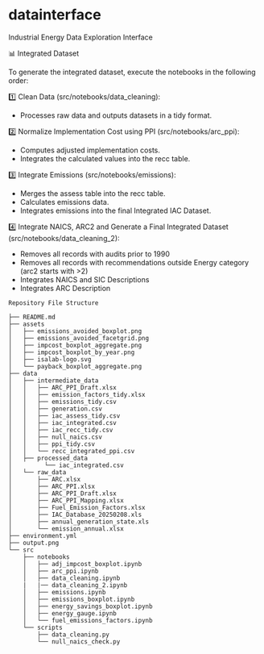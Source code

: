 # datainterface
Industrial Energy Data Exploration Interface

📊 Integrated Dataset

To generate the integrated dataset, execute the notebooks in the following order:

1️⃣ Clean Data (src/notebooks/data_cleaning):
* Processes raw data and outputs datasets in a tidy format.

2️⃣ Normalize Implementation Cost using PPI (src/notebooks/arc_ppi):
* Computes adjusted implementation costs.
* Integrates the calculated values into the recc table.

3️⃣ Integrate Emissions (src/notebooks/emissions):
* Merges the assess table into the recc table.
* Calculates emissions data.
* Integrates emissions into the final Integrated IAC Dataset.

4️⃣ Integrate NAICS, ARC2 and Generate a Final Integrated Dataset (src/notebooks/data_cleaning_2):
* Removes all records with audits prior to 1990
* Removes all records with recommendations outside Energy category (arc2 starts with >2)
* Integrates NAICS and SIC Descriptions
* Integrates ARC Description

```
Repository File Structure

├── README.md
├── assets
│   ├── emissions_avoided_boxplot.png
│   ├── emissions_avoided_facetgrid.png
│   ├── impcost_boxplot_aggregate.png
│   ├── impcost_boxplot_by_year.png
│   ├── isalab-logo.svg
│   └── payback_boxplot_aggregate.png
├── data
│   ├── intermediate_data
│   │   ├── ARC_PPI_Draft.xlsx
│   │   ├── emission_factors_tidy.xlsx
│   │   ├── emissions_tidy.csv
│   │   ├── generation.csv
│   │   ├── iac_assess_tidy.csv
│   │   ├── iac_integrated.csv
│   │   ├── iac_recc_tidy.csv
│   │   ├── null_naics.csv
│   │   ├── ppi_tidy.csv
│   │   └── recc_integrated_ppi.csv
│   ├── processed_data
│         └── iac_integrated.csv
│   └── raw_data
│       ├── ARC.xlsx
│       ├── ARC_PPI.xlsx
│       ├── ARC_PPI_Draft.xlsx
│       ├── ARC_PPI_Mapping.xlsx
│       ├── Fuel_Emission_Factors.xlsx
│       ├── IAC_Database_20250208.xls
│       ├── annual_generation_state.xls
│       └── emission_annual.xlsx
├── environment.yml
├── output.png
└── src
    ├── notebooks
    │   ├── adj_impcost_boxplot.ipynb
    │   ├── arc_ppi.ipynb
    │   ├── data_cleaning.ipynb
    |   |── data_cleaning_2.ipynb
    │   ├── emissions.ipynb
    │   ├── emissions_boxplot.ipynb
    │   ├── energy_savings_boxplot.ipynb
    │   ├── energy_gauge.ipynb
    │   └── fuel_emissions_factors.ipynb
    └── scripts
        ├── data_cleaning.py
        └── null_naics_check.py
```
